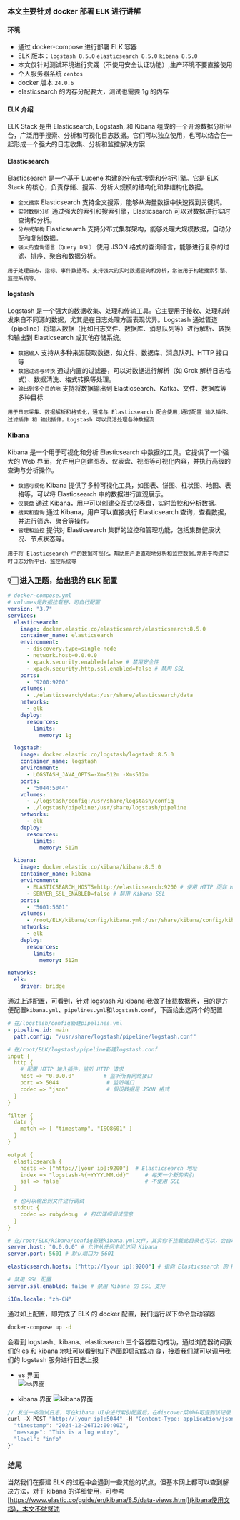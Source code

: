 ### 本文主要针对 docker 部署 ELK 进行讲解

#### 环境

- 通过 docker-compose 进行部署 ELK 容器
- ELK 版本：`logstash 8.5.0` `elasticsearch 8.5.0` `kibana 8.5.0`
- 本文仅针对测试环境进行实践（不使用安全认证功能）,生产环境不要直接使用
- 个人服务器系统 `centos`
- docker 版本 `24.0.6`
- elasticsearch 的内存分配要大，测试也需要 1g 的内存

#### ELK 介绍

ELK Stack 是由 Elasticsearch, Logstash, 和 Kibana 组成的一个开源数据分析平台，广泛用于搜索、分析和可视化日志数据。它们可以独立使用，也可以结合在一起形成一个强大的日志收集、分析和监控解决方案

#### Elasticsearch

Elasticsearch 是一个基于 Lucene 构建的分布式搜索和分析引擎。它是 ELK Stack 的核心，负责存储、搜索、分析大规模的结构化和非结构化数据。

- `全文搜索` Elasticsearch 支持全文搜索，能够从海量数据中快速找到关键词。
- `实时数据分析` 通过强大的索引和搜索引擎，Elasticsearch 可以对数据进行实时查询和分析。
- `分布式架构` Elasticsearch 支持分布式集群架构，能够处理大规模数据，自动分配和复制数据。
- `强大的查询语言（Query DSL）` 使用 JSON 格式的查询语言，能够进行复杂的过滤、排序、聚合和数据分析。

`用于处理日志、指标、事件数据等。支持强大的实时数据查询和分析，常被用于构建搜索引擎、监控系统等。`

#### logstash

Logstash 是一个强大的数据收集、处理和传输工具。它主要用于接收、处理和转发来自不同源的数据，尤其是在日志处理方面表现优异。Logstash 通过管道（pipeline）将输入数据（比如日志文件、数据库、消息队列等）进行解析、转换和输出到 Elasticsearch 或其他存储系统。

- `数据输入` 支持从多种来源获取数据，如文件、数据库、消息队列、HTTP 接口等
- `数据过滤与转换` 通过内置的过滤器，可以对数据进行解析（如 Grok 解析日志格式）、数据清洗、格式转换等处理。
- `输出到多个目的地` 支持将数据输出到 Elasticsearch、Kafka、文件、数据库等多种目标

`用于日志采集、数据解析和格式化，通常与 Elasticsearch 配合使用,通过配置 输入插件、过滤插件 和 输出插件，Logstash 可以灵活处理各种数据流`

#### Kibana

Kibana 是一个用于可视化和分析 Elasticsearch 中数据的工具。它提供了一个强大的 Web 界面，允许用户创建图表、仪表盘、视图等可视化内容，并执行高级的查询与分析操作。

- `数据可视化` Kibana 提供了多种可视化工具，如图表、饼图、柱状图、地图、表格等，可以将 Elasticsearch 中的数据进行直观展示。
- `仪表盘` 通过 Kibana，用户可以创建交互式仪表盘，实时监控和分析数据。
- `搜索和查询` 通过 Kibana，用户可以直接执行 Elasticsearch 查询，查看数据，并进行筛选、聚合等操作。
- `管理和监控` 提供对 Elasticsearch 集群的监控和管理功能，包括集群健康状况、节点状态等。

`用于将 Elasticsearch 中的数据可视化，帮助用户更直观地分析和监控数据,常用于构建实时日志分析平台、监控系统等`

### 👇🏻 进入正题，给出我的 ELK 配置

```yml
# docker-compose.yml
# volumes是数据挂载卷，可自行配置
version: "3.7"
services:
  elasticsearch:
    image: docker.elastic.co/elasticsearch/elasticsearch:8.5.0
    container_name: elasticsearch
    environment:
      - discovery.type=single-node
      - network.host=0.0.0.0
      - xpack.security.enabled=false # 禁用安全性
      - xpack.security.http.ssl.enabled=false # 禁用 SSL
    ports:
      - "9200:9200"
    volumes:
      - ./elasticsearch/data:/usr/share/elasticsearch/data
    networks:
      - elk
    deploy:
      resources:
        limits:
          memory: 1g

  logstash:
    image: docker.elastic.co/logstash/logstash:8.5.0
    container_name: logstash
    environment:
      - LOGSTASH_JAVA_OPTS=-Xmx512m -Xms512m
    ports:
      - "5044:5044"
    volumes:
      - ./logstash/config:/usr/share/logstash/config
      - ./logstash/pipeline:/usr/share/logstash/pipeline
    networks:
      - elk
    deploy:
      resources:
        limits:
          memory: 512m

  kibana:
    image: docker.elastic.co/kibana/kibana:8.5.0
    container_name: kibana
    environment:
      - ELASTICSEARCH_HOSTS=http://elasticsearch:9200 # 使用 HTTP 而非 HTTPS
      - SERVER_SSL_ENABLED=false # 禁用 Kibana SSL
    ports:
      - "5601:5601"
    volumes:
      - /root/ELK/kibana/config/kibana.yml:/usr/share/kibana/config/kibana.yml
    networks:
      - elk
    deploy:
      resources:
        limits:
          memory: 512m

networks:
  elk:
    driver: bridge
```

通过上述配置，可看到，针对 logstash 和 kibana 我做了挂载数据卷，目的是方便配置`kibana.yml`、`pipelines.yml`和`logstash.conf`，下面给出这两个的配置

```yml
# 在/logstash/config新建pipelines.yml
- pipeline.id: main
  path.config: "/usr/share/logstash/pipeline/logstash.conf"

# 在/root/ELK/logstash/pipeline新建logstash.conf
input {
  http {
    # 配置 HTTP 输入插件，监听 HTTP 请求
    host => "0.0.0.0"         # 监听所有网络接口
    port => 5044               # 监听端口
    codec => "json"            # 假设数据是 JSON 格式
  }
}

filter {
  date {
    match => [ "timestamp", "ISO8601" ]
  }
}

output {
  elasticsearch {
    hosts => ["http://[your ip]:9200"]  # Elasticsearch 地址
    index => "logstash-%{+YYYY.MM.dd}"     # 每天一个新的索引
    ssl => false                           # 不使用 SSL
  }

  # 也可以输出到文件进行调试
  stdout {
    codec => rubydebug  # 打印详细调试信息
  }
}
```

```yml
# 在/root/ELK/kibana/config新建kibana.yml文件，其实你不挂载此目录也可以，会自动创建，但不方便我们修改配置
server.host: "0.0.0.0" # 允许从任何主机访问 Kibana
server.port: 5601 # 默认端口为 5601

elasticsearch.hosts: ["http://[your ip]:9200"] # 指向 Elasticsearch 的 HTTP 地址

# 禁用 SSL 配置
server.ssl.enabled: false # 禁用 Kibana 的 SSL 支持

i18n.locale: "zh-CN"
```

通过如上配置，即完成了 ELK 的 docker 配置，我们运行以下命令启动容器

```cmd
docker-compose up -d
```

会看到 logstash、kibana、elasticsearch 三个容器启动成功，通过浏览器访问我们的 es 和 kibana 地址可以看到如下界面即启动成功 😋，接着我们就可以调用我们的 logstash 服务进行日志上报  

- es 界面  
  ![es界面](https://oss.yanquankun.cn/oss-cdn/es.png!watermark)

- kibana 界面
  ![kibana界面](https://oss.yanquankun.cn/oss-cdn/kibana.png!watermark)

```javascript
// 发送一条测试日志，可在kibana UI中进行索引配置后，在discover菜单中可查到该记录
curl -X POST "http://[your ip]:5044" -H "Content-Type: application/json" -d '{
  "timestamp": "2024-12-26T12:00:00Z",
  "message": "This is a log entry",
  "level": "info"
}'
```

### 结尾

当然我们在搭建 ELK 的过程中会遇到一些其他的坑点，但基本网上都可以查到解决方法，对于 kibana 的详细使用，可参考[https://www.elastic.co/guide/en/kibana/8.5/data-views.html](kibana使用文档)，本文不做赘述
